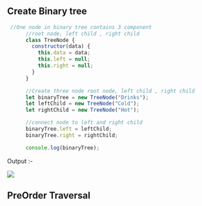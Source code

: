 ## Create Binary tree


```javascript
 //One node in binary tree contains 3 component
      //root node, left child , right child
      class TreeNode {
        constructor(data) {
          this.data = data;
          this.left = null;
          this.right = null;
        }
      }

      //Create three node root node, left child , right child
      let binaryTree = new TreeNode("Drinks");
      let leftChild = new TreeNode("Cold");
      let rightChild = new TreeNode("Hot");

      //connect node to left and right child
      binaryTree.left = leftChild;
      binaryTree.right = rightChild;

      console.log(binaryTree);
```
Output :- 

<img src="images/btree.png" />


## PreOrder Traversal















